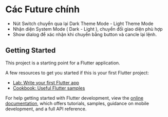 # Các Future chính
- Nút Switch chuyển qua lại Dark Theme Mode - Light Theme Mode
- Nhận diện System Mode ( Dark - Light ), chuyển đổi giao diện phù hợp
- Show dialog để xác nhận khi chuyển bằng button và cancle lại lệnh.
## Getting Started

This project is a starting point for a Flutter application.

A few resources to get you started if this is your first Flutter project:

- [Lab: Write your first Flutter app](https://docs.flutter.dev/get-started/codelab)
- [Cookbook: Useful Flutter samples](https://docs.flutter.dev/cookbook)

For help getting started with Flutter development, view the
[online documentation](https://docs.flutter.dev/), which offers tutorials,
samples, guidance on mobile development, and a full API reference.
